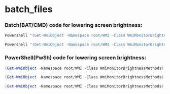 # batch_files

### Batch(BAT/CMD) code for lowering screen brightness:
```bat
Powershell "(Get-WmiObject -Namespace root/WMI -Class WmiMonitorBrightnessMethods).WmiSetBrightness(1, 8)"
```
```cmd
Powershell "(Get-WmiObject -Namespace root/WMI -Class WmiMonitorBrightnessMethods).WmiSetBrightness(1, 8)"
```

### PowerShell(PwSh) code for lowering screen brightness:
```ps1
(Get-WmiObject -Namespace root/WMI -Class WmiMonitorBrightnessMethods).WmiSetBrightness(1, 8)
```
```psm1
(Get-WmiObject -Namespace root/WMI -Class WmiMonitorBrightnessMethods).WmiSetBrightness(1, 8)
```
```psd1
(Get-WmiObject -Namespace root/WMI -Class WmiMonitorBrightnessMethods).WmiSetBrightness(1, 8)
```
